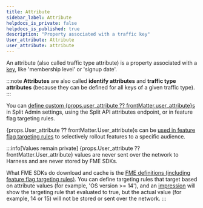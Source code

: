 ```yaml
---
title: Attribute
sidebar_label: Attribute
helpdocs_is_private: false
helpdocs_is_published: true
description: "Property associated with a traffic key"
User_attribute: Attribute
user_attribute: attribute
---
```


An attribute (also called traffic type attribute) is a property associated with a [key](/docs/feature-management-experimentation/10-getting-started/docs/key-concepts/keys/keys.md), like 'membership level' or 'signup date'.

:::note
**Attributes** are also called **identify attributes** and **traffic type attributes** (because they can be defined for all keys of a given traffic type).
:::

 You can [define custom {props.user_attribute ?? frontMatter.user_attribute}s](https://help.split.io/hc/en-us/articles/360020793231-Target-with-custom-attributes#creating-custom-attributes) in Split Admin settings, using the Split API attributes endpoint, or in feature flag targeting rules.

{props.User_attribute ?? frontMatter.User_attribute}s can be [used in feature flag targeting rules](https://help.split.io/hc/en-us/articles/360020793231-Target-with-custom-attributes#using-custom-attributes-in-feature-flag-targeting) to selectively rollout features to a specific audience.

:::info[Values remain private]
{props.User_attribute ?? frontMatter.User_attribute} values are never sent over the network to Harness and are never stored by FME SDKs.

What FME SDKs do download and cache is the [FME definitions (including feature flag targeting rules)](./fme-object-architecture-diagram.md). You can define targeting rules that target based on attribute values (for example, 'OS version >= 14'), and an [impression](./impressions.md) will show the targeting rule that evaluated to true, but the actual value (for example, 14 or 15) will not be stored or sent over the network.
:::